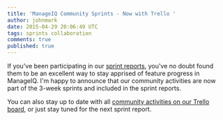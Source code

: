 ```yaml
---
title: 'ManageIQ Community Sprints - Now with Trello '
author: johnmark
date: 2015-04-29 20:06:49 UTC
tags: sprints collaboration
comments: true
published: true
---
```


If you've been participating in our [sprint reports](/blog/2015/03/sprint-21-report-march-31-2015/), you've no doubt found them to be an excellent way to stay apprised of feature progress in ManageIQ. I'm happy to announce that our community activities are now part of the 3-week sprints and included in the sprint reports.

You can also stay up to date with all [community activities on our Trello board](https://trello.com/b/sogANZVl/manageiq-org-community), or just stay tuned for the next sprint report.
